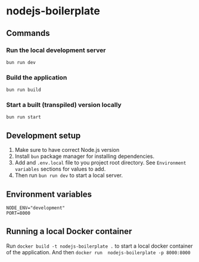 # nodejs-boilerplate

## Commands

### Run the local development server

`bun run dev`

### Build the application

`bun run build`

### Start a built (transpiled) version locally

`bun run start`

## Development setup

1. Make sure to have correct Node.js version
2. Install `bun` package manager for installing dependencies.
3. Add and `.env.local` file to you project root directory. See `Environment variables` sections for values to add.
4. Then run `bun run dev` to start a local server.

## Environment variables

```
NODE_ENV="development"
PORT=8000
```

## Running a local Docker container

Run `docker build -t nodejs-boilerplate .` to start a local docker container of the application.
And then `docker run  nodejs-boilerplate -p 8000:8000` 
